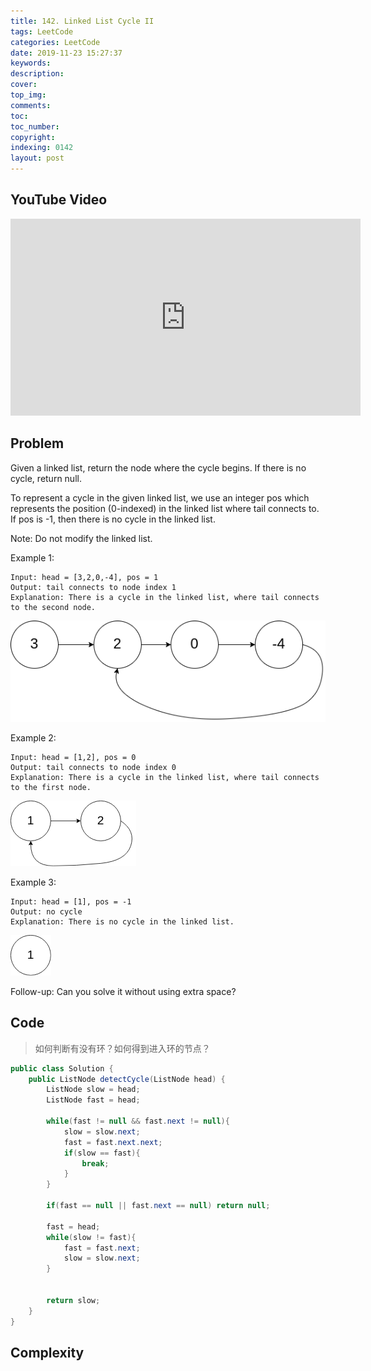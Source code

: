 ```yaml
---
title: 142. Linked List Cycle II
tags: LeetCode
categories: LeetCode
date: 2019-11-23 15:27:37
keywords:
description:
cover:
top_img:
comments:
toc:
toc_number:
copyright:
indexing: 0142
layout: post
---
```


## YouTube Video

<iframe width="560" height="315" src="https://www.youtube.com/embed/UkKBPGt5Nok" frameborder="0" allow="accelerometer; autoplay; encrypted-media; gyroscope; picture-in-picture" allowfullscreen></iframe>

## Problem

Given a linked list, return the node where the cycle begins. If there is no cycle, return null.

To represent a cycle in the given linked list, we use an integer pos which represents the position (0-indexed) in the linked list where tail connects to. If pos is -1, then there is no cycle in the linked list.

Note: Do not modify the linked list.

Example 1:

```
Input: head = [3,2,0,-4], pos = 1
Output: tail connects to node index 1
Explanation: There is a cycle in the linked list, where tail connects to the second node.
```

![image tooltip here](./assets/142-1.png)

Example 2:

```
Input: head = [1,2], pos = 0
Output: tail connects to node index 0
Explanation: There is a cycle in the linked list, where tail connects to the first node.
```

![image tooltip here](./assets/142-2.png)

Example 3:

```
Input: head = [1], pos = -1
Output: no cycle
Explanation: There is no cycle in the linked list.
```

![image tooltip here](./assets/142-3.png)

Follow-up:
Can you solve it without using extra space?

## Code

> 如何判断有没有环？如何得到进入环的节点？

```java
public class Solution {
    public ListNode detectCycle(ListNode head) {
        ListNode slow = head;
        ListNode fast = head;

        while(fast != null && fast.next != null){
            slow = slow.next;
            fast = fast.next.next;
            if(slow == fast){
                break;
            }
        }

        if(fast == null || fast.next == null) return null;

        fast = head;
        while(slow != fast){
            fast = fast.next;
            slow = slow.next;
        }


        return slow;
    }
}
```

## Complexity
